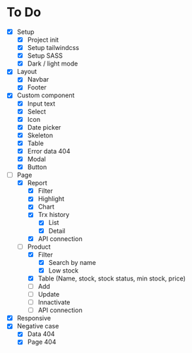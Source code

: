 # To Do

- [X] Setup
	- [X] Project init
	- [X] Setup tailwindcss
	- [X] Setup SASS
	- [X] Dark / light mode
- [X] Layout
	- [X] Navbar
	- [X] Footer
- [X] Custom component
	- [X] Input text
	- [X] Select
	- [X] Icon
	- [X] Date picker
	- [X] Skeleton
	- [X] Table
	- [X] Error data 404
	- [X] Modal
	- [X] Button
- [ ] Page
	- [X] Report
		- [X] Filter
		- [X] Highlight
		- [X] Chart
		- [X] Trx history
			- [X] List
			- [X] Detail
		- [X] API connection
	- [ ] Product
		- [X] Filter
			- [X] Search by name
			- [X] Low stock
		- [X] Table (Name, stock, stock status, min stock, price)
		- [ ] Add
		- [ ] Update
		- [ ] Innactivate
		- [ ] API connection
- [X] Responsive
- [X] Negative case
	- [X] Data 404
	- [X] Page 404
